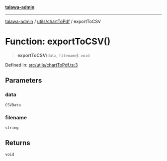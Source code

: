 [**talawa-admin**](../../../README.md)

***

[talawa-admin](../../../README.md) / [utils/chartToPdf](../README.md) / exportToCSV

# Function: exportToCSV()

> **exportToCSV**(`data`, `filename`): `void`

Defined in: [src/utils/chartToPdf.ts:3](https://github.com/gautam-divyanshu/talawa-admin/blob/619e831a8e34de2906df3277eb6df8b5309fb2fc/src/utils/chartToPdf.ts#L3)

## Parameters

### data

`CSVData`

### filename

`string`

## Returns

`void`

